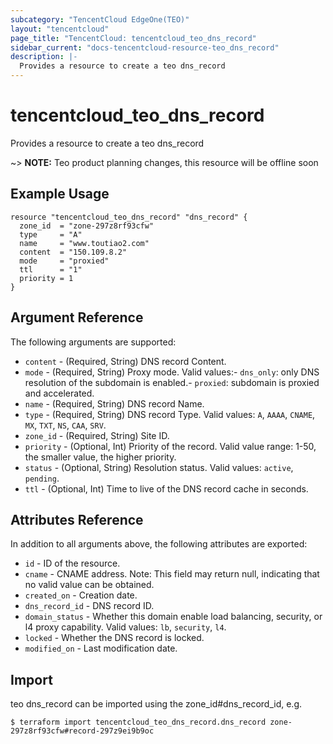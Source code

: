 ```yaml
---
subcategory: "TencentCloud EdgeOne(TEO)"
layout: "tencentcloud"
page_title: "TencentCloud: tencentcloud_teo_dns_record"
sidebar_current: "docs-tencentcloud-resource-teo_dns_record"
description: |-
  Provides a resource to create a teo dns_record
---
```


# tencentcloud_teo_dns_record

Provides a resource to create a teo dns_record

~> **NOTE:** Teo product planning changes, this resource will be offline soon

## Example Usage

```hcl
resource "tencentcloud_teo_dns_record" "dns_record" {
  zone_id  = "zone-297z8rf93cfw"
  type     = "A"
  name     = "www.toutiao2.com"
  content  = "150.109.8.2"
  mode     = "proxied"
  ttl      = "1"
  priority = 1
}
```

## Argument Reference

The following arguments are supported:

* `content` - (Required, String) DNS record Content.
* `mode` - (Required, String) Proxy mode. Valid values:- `dns_only`: only DNS resolution of the subdomain is enabled.- `proxied`: subdomain is proxied and accelerated.
* `name` - (Required, String) DNS record Name.
* `type` - (Required, String) DNS record Type. Valid values: `A`, `AAAA`, `CNAME`, `MX`, `TXT`, `NS`, `CAA`, `SRV`.
* `zone_id` - (Required, String) Site ID.
* `priority` - (Optional, Int) Priority of the record. Valid value range: 1-50, the smaller value, the higher priority.
* `status` - (Optional, String) Resolution status. Valid values: `active`, `pending`.
* `ttl` - (Optional, Int) Time to live of the DNS record cache in seconds.

## Attributes Reference

In addition to all arguments above, the following attributes are exported:

* `id` - ID of the resource.
* `cname` - CNAME address. Note: This field may return null, indicating that no valid value can be obtained.
* `created_on` - Creation date.
* `dns_record_id` - DNS record ID.
* `domain_status` - Whether this domain enable load balancing, security, or l4 proxy capability. Valid values: `lb`, `security`, `l4`.
* `locked` - Whether the DNS record is locked.
* `modified_on` - Last modification date.


## Import

teo dns_record can be imported using the zone_id#dns_record_id, e.g.
```
$ terraform import tencentcloud_teo_dns_record.dns_record zone-297z8rf93cfw#record-297z9ei9b9oc
```


